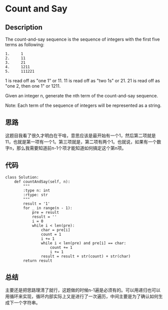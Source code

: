 # Count and Say

## Description

The count-and-say sequence is the sequence of integers with the first five terms as following:

```
1.     1
2.     11
3.     21
4.     1211
5.     111221
```

1 is read off as "one 1" or 11.
11 is read off as "two 1s" or 21.
21 is read off as "one 2, then one 1" or 1211.

Given an integer n, generate the nth term of the count-and-say sequence.

Note: Each term of the sequence of integers will be represented as a string. 

## 思路

这题目我看了很久才明白在干啥，意思应该是最开始有一个1，然后第二项就是11，也就是第一项有一个1。第三项就是，第二项有两个1。也就说，如果有一个数字n，那么我需要知道前n-1个项才能知道如何搞定这个第n项。

## 代码

```
class Solution:
    def countAndSay(self, n):
        """
        :type n: int
        :rtype: str
        """
        result = '1'
        for _ in range(n - 1):
            pre = result
            result = ''
            i = 0
            while i < len(pre):
                char = pre[i]
                count = 1
                i += 1
                while i < len(pre) and pre[i] == char:
                    count += 1
                    i += 1
                result = result + str(count) + str(char)
        return result
```

## 总结

主要还是把思路理清了就行，这题做的时候n-1遍是必须有的。可以用递归也可以用循环来实现，循环内部实际上又是进行了一次遍历，中间主要是为了确认如何生成下一个字符串。